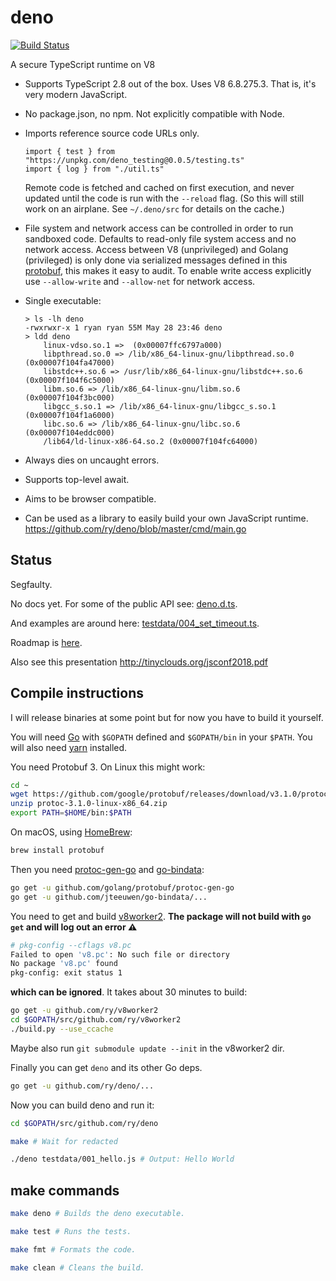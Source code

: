 # deno

[![Build Status](https://travis-ci.com/ry/deno.svg?branch=master)](https://travis-ci.com/ry/deno)

A secure TypeScript runtime on V8

* Supports TypeScript 2.8 out of the box. Uses V8 6.8.275.3. That is, it's
  very modern JavaScript.

* No package.json, no npm. Not explicitly compatible with Node.

* Imports reference source code URLs only.
	```
  import { test } from "https://unpkg.com/deno_testing@0.0.5/testing.ts"
  import { log } from "./util.ts"
	```
  Remote code is fetched and cached on first execution, and never updated until
  the code is run with the `--reload` flag. (So this will still work on an
  airplane. See `~/.deno/src` for details on the cache.)

* File system and network access can be controlled in order to run sandboxed
  code. Defaults to read-only file system access and no network access.
	Access between V8 (unprivileged) and Golang (privileged) is only done via
  serialized messages defined in this
  [protobuf](https://github.com/ry/deno/blob/master/msg.proto), this makes it
  easy to audit.
	To enable write access explicitly use `--allow-write` and `--allow-net` for
  network access.

* Single executable:
	```
	> ls -lh deno
	-rwxrwxr-x 1 ryan ryan 55M May 28 23:46 deno
	> ldd deno
		linux-vdso.so.1 =>  (0x00007ffc6797a000)
		libpthread.so.0 => /lib/x86_64-linux-gnu/libpthread.so.0 (0x00007f104fa47000)
		libstdc++.so.6 => /usr/lib/x86_64-linux-gnu/libstdc++.so.6 (0x00007f104f6c5000)
		libm.so.6 => /lib/x86_64-linux-gnu/libm.so.6 (0x00007f104f3bc000)
		libgcc_s.so.1 => /lib/x86_64-linux-gnu/libgcc_s.so.1 (0x00007f104f1a6000)
		libc.so.6 => /lib/x86_64-linux-gnu/libc.so.6 (0x00007f104eddc000)
		/lib64/ld-linux-x86-64.so.2 (0x00007f104fc64000)
	```

* Always dies on uncaught errors.

* Supports top-level await.

* Aims to be browser compatible.

* Can be used as a library to easily build your own JavaScript runtime.
	https://github.com/ry/deno/blob/master/cmd/main.go


## Status

Segfaulty.

No docs yet. For some of the public API see: [deno.d.ts](https://github.com/ry/deno/blob/master/deno.d.ts).

And examples are around here: [testdata/004_set_timeout.ts](https://github.com/ry/deno/blob/master/testdata/004_set_timeout.ts).

Roadmap is [here](https://github.com/ry/deno/blob/master/TODO.txt).

Also see this presentation http://tinyclouds.org/jsconf2018.pdf


## Compile instructions

I will release binaries at some point but for now you have to build it
yourself.

You will need [Go](https://golang.org/) with `$GOPATH` defined and
`$GOPATH/bin` in your `$PATH`.  You will also need
[yarn](https://yarnpkg.com/lang/en/docs/install/) installed.

You need Protobuf 3. On Linux this might work:

``` bash
cd ~
wget https://github.com/google/protobuf/releases/download/v3.1.0/protoc-3.1.0-linux-x86_64.zip
unzip protoc-3.1.0-linux-x86_64.zip
export PATH=$HOME/bin:$PATH
```

On macOS, using [HomeBrew](https://brew.sh/):

``` bash
brew install protobuf
```

Then you need [protoc-gen-go](https://github.com/golang/protobuf/tree/master/protoc-gen-go) and [go-bindata](https://github.com/jteeuwen/go-bindata):

``` bash
go get -u github.com/golang/protobuf/protoc-gen-go
go get -u github.com/jteeuwen/go-bindata/...
```

You need to get and build [v8worker2](https://github.com/ry/v8worker2).  __The package will not build with `go
get` and will log out an error ⚠__
```bash
# pkg-config --cflags v8.pc
Failed to open 'v8.pc': No such file or directory
No package 'v8.pc' found
pkg-config: exit status 1
```

__which can be ignored__. It takes about 30 minutes to build:

``` bash
go get -u github.com/ry/v8worker2
cd $GOPATH/src/github.com/ry/v8worker2
./build.py --use_ccache
```
Maybe also run `git submodule update --init` in the v8worker2 dir.

Finally you can get `deno` and its other Go deps.

``` bash
go get -u github.com/ry/deno/...
```

Now you can build deno and run it:

``` bash
cd $GOPATH/src/github.com/ry/deno

make # Wait for redacted

./deno testdata/001_hello.js # Output: Hello World
```

## make commands

``` bash
make deno # Builds the deno executable.

make test # Runs the tests.

make fmt # Formats the code.

make clean # Cleans the build.
```

